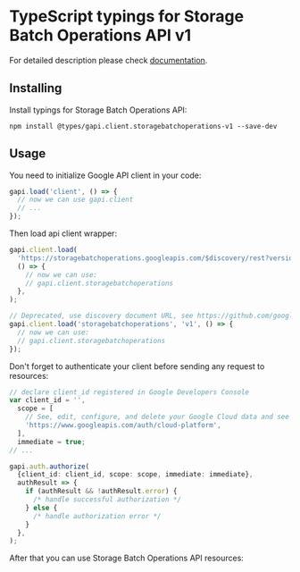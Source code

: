 # TypeScript typings for Storage Batch Operations API v1

For detailed description please check [documentation](https://cloud.google.com/storage/docs/batch-operations/overview).

## Installing

Install typings for Storage Batch Operations API:

```
npm install @types/gapi.client.storagebatchoperations-v1 --save-dev
```

## Usage

You need to initialize Google API client in your code:

```typescript
gapi.load('client', () => {
  // now we can use gapi.client
  // ...
});
```

Then load api client wrapper:

```typescript
gapi.client.load(
  'https://storagebatchoperations.googleapis.com/$discovery/rest?version=v1',
  () => {
    // now we can use:
    // gapi.client.storagebatchoperations
  },
);
```

```typescript
// Deprecated, use discovery document URL, see https://github.com/google/google-api-javascript-client/blob/master/docs/reference.md#----gapiclientloadname----version----callback--
gapi.client.load('storagebatchoperations', 'v1', () => {
  // now we can use:
  // gapi.client.storagebatchoperations
});
```

Don't forget to authenticate your client before sending any request to resources:

```typescript
// declare client_id registered in Google Developers Console
var client_id = '',
  scope = [
    // See, edit, configure, and delete your Google Cloud data and see the email address for your Google Account.
    'https://www.googleapis.com/auth/cloud-platform',
  ],
  immediate = true;
// ...

gapi.auth.authorize(
  {client_id: client_id, scope: scope, immediate: immediate},
  authResult => {
    if (authResult && !authResult.error) {
      /* handle successful authorization */
    } else {
      /* handle authorization error */
    }
  },
);
```

After that you can use Storage Batch Operations API resources: <!-- TODO: make this work for multiple namespaces -->

```typescript

```
